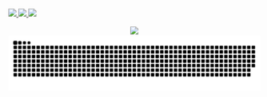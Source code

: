 <div align="center">
  <br />
  <div align="start">
  <a href="https://d-exclaimation.me">
    <img
      src="https://img.shields.io/badge/-d--exclaimation.me-000000?style=flat-square&logo=Google-Chrome&logoColor=white&link=https://d-exclaimation.me"
    >
  </a>
  <a href="https://talker.dev">
    <img
      src="https://img.shields.io/badge/-talker.dev-000000?style=flat-square&logo=Google-Chrome&logoColor=white&link=https://talker.dev"
    >
  </a>
  <a href="https://linkedin.com/in/d-exclaimation">
    <img
      src="https://img.shields.io/badge/-d--exclaimation-000000?style=flat-square&logo=Linkedin&logoColor=white&link=https://linkedin.com/in/d-exclaimation"
    >
  </a>
  </div>

  <br />

  <picture>
    <source
      srcset="https://raw.githubusercontent.com/d-exclaimation/d-exclaimation/main/assets/header-dark.png"
      media="(prefers-color-scheme: dark)"
    />
    <source
      srcset="https://raw.githubusercontent.com/d-exclaimation/d-exclaimation/main/assets/header-light.png"
      media="(prefers-color-scheme: light), (prefers-color-scheme: no-preference)"
    />
    <img
      src="https://raw.githubusercontent.com/d-exclaimation/d-exclaimation/main/assets/header-light.svg"
    >
  </picture>

  <picture>
    <source
      srcset="https://raw.githubusercontent.com/d-exclaimation/d-exclaimation/output/github-contribution-grid-snake-dark.svg"
      media="(prefers-color-scheme: dark)"
    />
    <source
      srcset="https://raw.githubusercontent.com/d-exclaimation/d-exclaimation/output/github-contribution-grid-snake.svg"
      media="(prefers-color-scheme: light), (prefers-color-scheme: no-preference)"
    />
    <img
      src="https://raw.githubusercontent.com/d-exclaimation/d-exclaimation/output/github-contribution-grid-snake.svg"
    >
  </picture>

</div>